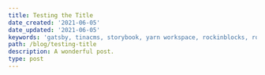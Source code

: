 ```yaml
---
title: Testing the Title
date_created: '2021-06-05'
date_updated: '2021-06-05'
keywords: 'gatsby, tinacms, storybook, yarn workspace, rockinblocks, rockin blocks'
path: /blog/testing-title
description: A wonderful post.
type: post
---
```

